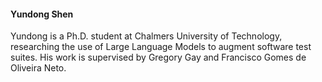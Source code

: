 <h4><strong>Yundong Shen</strong></h4> 

Yundong is a Ph.D. student at Chalmers University of Technology, researching the use of Large Language Models to augment software test suites. His work is supervised by Gregory Gay and Francisco Gomes de Oliveira Neto.
